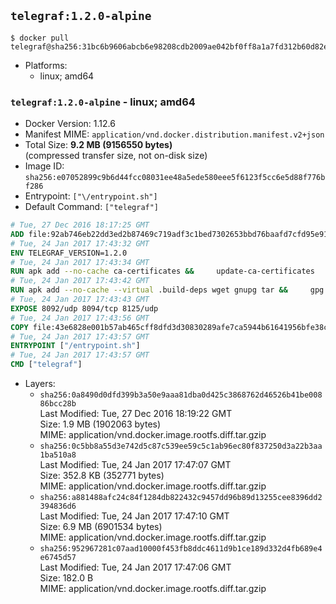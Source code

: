 ## `telegraf:1.2.0-alpine`

```console
$ docker pull telegraf@sha256:31bc6b9606abcb6e98208cdb2009ae042bf0ff8a1a7fd312b60d82e1f3ca4a85
```

-	Platforms:
	-	linux; amd64

### `telegraf:1.2.0-alpine` - linux; amd64

-	Docker Version: 1.12.6
-	Manifest MIME: `application/vnd.docker.distribution.manifest.v2+json`
-	Total Size: **9.2 MB (9156550 bytes)**  
	(compressed transfer size, not on-disk size)
-	Image ID: `sha256:e07052899c9b6d44fcc08031ee48a5ede580eee5f6123f5cc6e5d88f776bf286`
-	Entrypoint: `["\/entrypoint.sh"]`
-	Default Command: `["telegraf"]`

```dockerfile
# Tue, 27 Dec 2016 18:17:25 GMT
ADD file:92ab746eb22dd3ed2b87469c719adf3c1bed7302653bbd76baafd7cfd95e911e in / 
# Tue, 24 Jan 2017 17:43:32 GMT
ENV TELEGRAF_VERSION=1.2.0
# Tue, 24 Jan 2017 17:43:34 GMT
RUN apk add --no-cache ca-certificates &&     update-ca-certificates
# Tue, 24 Jan 2017 17:43:42 GMT
RUN apk add --no-cache --virtual .build-deps wget gnupg tar &&     gpg --keyserver hkp://ha.pool.sks-keyservers.net         --recv-keys 05CE15085FC09D18E99EFB22684A14CF2582E0C5 &&     wget -q https://dl.influxdata.com/telegraf/releases/telegraf-${TELEGRAF_VERSION}-static_linux_amd64.tar.gz.asc &&     wget -q https://dl.influxdata.com/telegraf/releases/telegraf-${TELEGRAF_VERSION}-static_linux_amd64.tar.gz &&     gpg --batch --verify telegraf-${TELEGRAF_VERSION}-static_linux_amd64.tar.gz.asc telegraf-${TELEGRAF_VERSION}-static_linux_amd64.tar.gz &&     mkdir -p /usr/src /etc/telegraf &&     tar -C /usr/src -xzf telegraf-${TELEGRAF_VERSION}-static_linux_amd64.tar.gz &&     mv /usr/src/telegraf*/telegraf.conf /etc/telegraf/ &&     chmod +x /usr/src/telegraf*/* &&     cp -a /usr/src/telegraf*/* /usr/bin/ &&     rm -rf *.tar.gz* /usr/src /root/.gnupg &&     apk del .build-deps
# Tue, 24 Jan 2017 17:43:43 GMT
EXPOSE 8092/udp 8094/tcp 8125/udp
# Tue, 24 Jan 2017 17:43:56 GMT
COPY file:43e6828e001b57ab465cff8dfd3d30830289afe7ca5944b61641956bfe38cd1c in /entrypoint.sh 
# Tue, 24 Jan 2017 17:43:57 GMT
ENTRYPOINT ["/entrypoint.sh"]
# Tue, 24 Jan 2017 17:43:57 GMT
CMD ["telegraf"]
```

-	Layers:
	-	`sha256:0a8490d0dfd399b3a50e9aaa81dba0d425c3868762d46526b41be00886bcc28b`  
		Last Modified: Tue, 27 Dec 2016 18:19:22 GMT  
		Size: 1.9 MB (1902063 bytes)  
		MIME: application/vnd.docker.image.rootfs.diff.tar.gzip
	-	`sha256:0c5bb8a55d3e742d5c87c539ee59c5c1ab96ec80f837250d3a22b3aa1ba510a8`  
		Last Modified: Tue, 24 Jan 2017 17:47:07 GMT  
		Size: 352.8 KB (352771 bytes)  
		MIME: application/vnd.docker.image.rootfs.diff.tar.gzip
	-	`sha256:a881488afc24c84f1284db822432c9457dd96b89d13255cee8396dd2394836d6`  
		Last Modified: Tue, 24 Jan 2017 17:47:10 GMT  
		Size: 6.9 MB (6901534 bytes)  
		MIME: application/vnd.docker.image.rootfs.diff.tar.gzip
	-	`sha256:952967281c07aad10000f453fb8ddc4611d9b1ce189d332d4fb689e4e6745d57`  
		Last Modified: Tue, 24 Jan 2017 17:47:06 GMT  
		Size: 182.0 B  
		MIME: application/vnd.docker.image.rootfs.diff.tar.gzip
